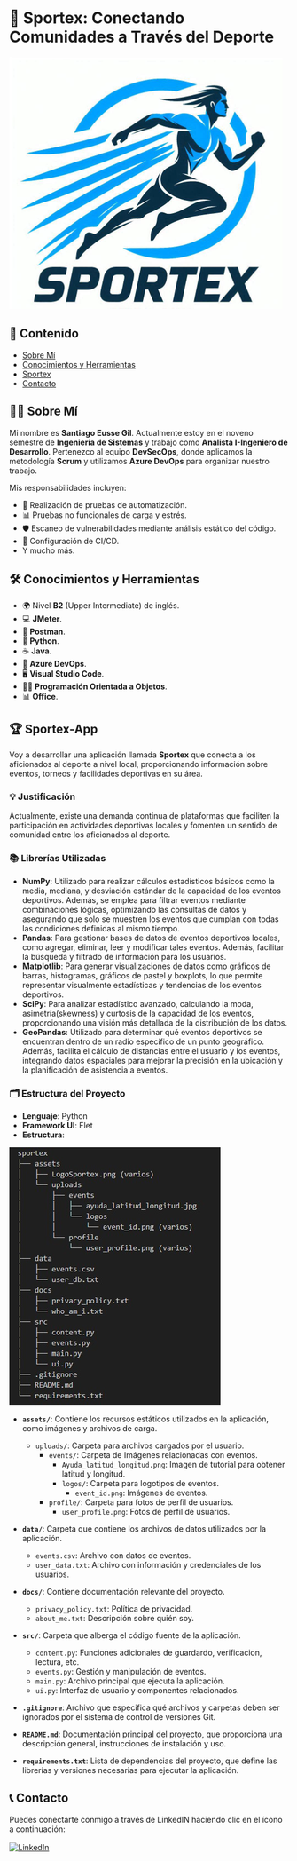 # 🏅 Sportex: Conectando Comunidades a Través del Deporte

![SportexLogoCompleto](https://github.com/eusse701sg/ppi_dai_EUSSEs/blob/main/assets/LogoSportexCompleto.PNG)

## 📑 Contenido
- [Sobre Mí](#sobre-mí)
- [Conocimientos y Herramientas](#conocimientos-y-herramientas)
- [Sportex](#sportex-app)
- [Contacto](#contacto)

## 🙋‍♂️ Sobre Mí
Mi nombre es **Santiago Eusse Gil**. Actualmente estoy en el noveno semestre de **Ingeniería de Sistemas** y trabajo como **Analista I-Ingeniero de Desarrollo**. Pertenezco al equipo **DevSecOps**, donde aplicamos la metodología **Scrum** y utilizamos **Azure DevOps** para organizar nuestro trabajo.

Mis responsabilidades incluyen:
- 🔄 Realización de pruebas de automatización.
- 📊 Pruebas no funcionales de carga y estrés.
- 🛡️ Escaneo de vulnerabilidades mediante análisis estático del código.
- 🚀 Configuración de CI/CD.
- Y mucho más.

## 🛠️ Conocimientos y Herramientas
- 🌍 Nivel **B2** (Upper Intermediate) de inglés.
- 💻 **JMeter**.
- 🧪 **Postman**.
- 🐍 **Python**.
- ☕ **Java**.
- 🚀 **Azure DevOps**.
- 🖥️ **Visual Studio Code**.
- 👨‍💻 **Programación Orientada a Objetos**.
- 📊 **Office**.

## 🏆 Sportex-App
Voy a desarrollar una aplicación llamada **Sportex** que conecta a los aficionados al deporte a nivel local, proporcionando información sobre eventos, torneos y facilidades deportivas en su área.

### 💡 Justificación
Actualmente, existe una demanda continua de plataformas que faciliten la participación en actividades deportivas locales y fomenten un sentido de comunidad entre los aficionados al deporte.

### 📚 Librerías Utilizadas
- **NumPy**: Utilizado para realizar cálculos estadísticos básicos como la media, mediana, y desviación estándar de la capacidad de los eventos deportivos. Además, se emplea para filtrar eventos mediante combinaciones lógicas, optimizando las consultas de datos y asegurando que solo se muestren los eventos que cumplan con todas las condiciones definidas al mismo tiempo.
- **Pandas**: Para gestionar bases de datos de eventos deportivos locales, como agregar, eliminar, leer y modificar tales eventos. Además, facilitar la búsqueda y filtrado de información para los usuarios.
- **Matplotlib**: Para generar visualizaciones de datos como gráficos de barras, histogramas, gráficos de pastel y boxplots, lo que permite representar visualmente estadísticas y tendencias de los eventos deportivos.
- **SciPy**: Para analizar estadístico avanzado, calculando la moda, asimetría(skewness) y curtosis de la capacidad de los eventos, proporcionando una visión más detallada de la distribución de los datos.
- **GeoPandas**: Utilizado para determinar qué eventos deportivos se encuentran dentro de un radio específico de un punto geográfico. Además, facilita el cálculo de distancias entre el usuario y los eventos, integrando datos espaciales para mejorar la precisión en la ubicación y la planificación de asistencia a eventos.

### 🗂️ Estructura del Proyecto

- **Lenguaje**: Python
- **Framework UI**: Flet
- **Estructura**:

![Estructura](https://github.com/eusse701sg/ppi_dai_EUSSEs/blob/main/assets/estructura.jpg)  

- **`assets/`**: Contiene los recursos estáticos utilizados en la aplicación, como imágenes y archivos de carga.
  - `uploads/`: Carpeta para archivos cargados por el usuario.
    - `events/`: Carpeta de Imágenes relacionadas con eventos.
      - `Ayuda_latitud_longitud.png`: Imagen de tutorial para obtener latitud y longitud.
      - `logos/`: Carpeta para logotipos de eventos.
        - `event_id.png`: Imágenes de eventos.
    - `profile/`: Carpeta para fotos de perfil de usuarios.
      - `user_profile.png`: Fotos de perfil de usuarios.

- **`data/`**: Carpeta que contiene los archivos de datos utilizados por la aplicación.
  - `events.csv`: Archivo con datos de eventos.
  - `user_data.txt`: Archivo con información y credenciales de los usuarios.

- **`docs/`**: Contiene documentación relevante del proyecto.
  - `privacy_policy.txt`: Política de privacidad.
  - `about_me.txt`: Descripción sobre quién soy.

- **`src/`**: Carpeta que alberga el código fuente de la aplicación.
  - `content.py`: Funciones adicionales de guardardo, verificacion, lectura, etc.
  - `events.py`: Gestión y manipulación de eventos.
  - `main.py`: Archivo principal que ejecuta la aplicación.
  - `ui.py`: Interfaz de usuario y componentes relacionados.

- **`.gitignore`**: Archivo que especifica qué archivos y carpetas deben ser ignorados por el sistema de control de versiones Git.

- **`README.md`**: Documentación principal del proyecto, que proporciona una descripción general, instrucciones de instalación y uso.

- **`requirements.txt`**: Lista de dependencias del proyecto, que define las librerías y versiones necesarias para ejecutar la aplicación.


## 📞 Contacto
Puedes conectarte conmigo a través de LinkedIN haciendo clic en el ícono a continuación:

<a href="https://co.linkedin.com/in/santiago-eusse-gil-638b83220?trk=people-guest_people_search-card" target="_blank">
  <img src="https://cdn-icons-png.flaticon.com/512/174/174857.png" alt="LinkedIn" width="30" height="30" style="vertical-align:middle; margin-right:10px;">
</a>
